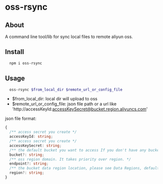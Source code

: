 # oss-rsync

## About
A command line tool/lib for sync local files to remote aliyun oss.

## Install
```bash
  npm i oss-rsync
```

## Usage
```bash
  oss-rsync $from_local_dir $remote_url_or_config_file
```

- $from_local_dir: local dir will upload to oss
- $remote_url_or_config_file: json file path or a url like 'http://accessKeyId:accessKeySecret@bucket.region.aliyuncs.com'

json file format:
```ts
{
  /** access secret you create */
  accessKeyId: string;
  /** access secret you create */
  accessKeySecret: string;
  /** the default bucket you want to access If you don't have any bucket, please use putBucket() create one first. */
  bucket?: string;
  /** oss region domain. It takes priority over region. */
  endpoint?: string;
  /** the bucket data region location, please see Data Regions, default is oss-cn-hangzhou. */
  region?: string;
}
```
